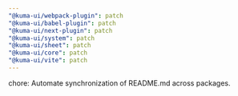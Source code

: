 ```yaml
---
"@kuma-ui/webpack-plugin": patch
"@kuma-ui/babel-plugin": patch
"@kuma-ui/next-plugin": patch
"@kuma-ui/system": patch
"@kuma-ui/sheet": patch
"@kuma-ui/core": patch
"@kuma-ui/vite": patch
---
```


chore: Automate synchronization of README.md across packages.
